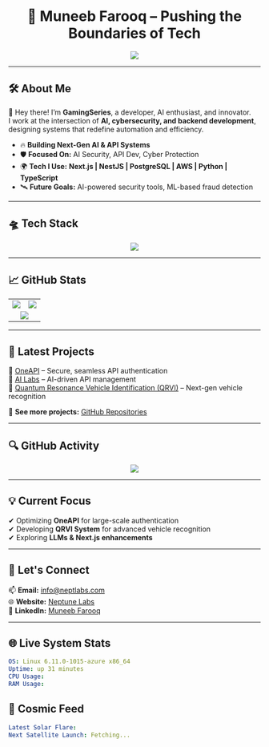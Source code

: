 <h1 align="center">🚀 Muneeb Farooq – Pushing the Boundaries of Tech</h1>

<p align="center">
  <img src="https://readme-typing-svg.herokuapp.com?font=Orbitron&color=00FFFF&center=true&vCenter=true&width=1000&lines=🚀+Bringing+2050+to+the+Present;AI+Cybersecurity+Visionary;Building+Hyper-Intelligent+Systems;Quantum+Computing+in+Action" />
</p>

---

## 🛠️ **About Me**
👋 Hey there! I’m **GamingSeries**, a developer, AI enthusiast, and innovator.  
I work at the intersection of **AI, cybersecurity, and backend development**, designing systems that redefine automation and efficiency.

- 🔥 **Building Next-Gen AI & API Systems**
- 🛡️ **Focused On:** AI Security, API Dev, Cyber Protection
- 🌍 **Tech I Use:** **Next.js | NestJS | PostgreSQL | AWS | Python | TypeScript**
- 🛰️ **Future Goals:** AI-powered security tools, ML-based fraud detection

---

## **🛸 Tech Stack**
<p align="center">
  <img src="https://skillicons.dev/icons?i=nextjs,nestjs,postgres,aws,react,ts,python,cpp" />
</p>

---

## 📈 **GitHub Stats**
<table align="center">
  <tr>
    <td>
      <img src="https://github-readme-stats.vercel.app/api?username=GamingSeries&show_icons=true&theme=radical" />
    </td>
    <td>
      <img src="https://github-readme-streak-stats.herokuapp.com/?user=GamingSeries&theme=radical" />
    </td>
  </tr>
  <tr>
    <td colspan="2" align="center">
      <img src="https://github-readme-stats.vercel.app/api/top-langs/?username=GamingSeries&layout=compact&theme=radical" />
    </td>
  </tr>
</table>

---

## 🚀 **Latest Projects**
📌 [OneAPI](https://github.com/GamingSeries/OneAPI) – Secure, seamless API authentication  
📌 [AI Labs](https://github.com/GamingSeries/AILabs) – AI-driven API management  
📌 [Quantum Resonance Vehicle Identification (QRVI)](https://github.com/GamingSeries/QRVI) – Next-gen vehicle recognition  

🔗 **See more projects:** [GitHub Repositories](https://github.com/GamingSeries?tab=repositories)

---

## 🔍 **GitHub Activity**
<div align="center">
  <img src="https://github-readme-activity-graph.vercel.app/graph?username=GamingSeries&theme=react-dark" />
</div>

---

## 💡 **Current Focus**
✔ Optimizing **OneAPI** for large-scale authentication  
✔ Developing **QRVI System** for advanced vehicle recognition  
✔ Exploring **LLMs & Next.js enhancements**  

---

## 🤝 **Let's Connect**
📫 **Email:** info@neptlabs.com  
🌐 **Website:** [Neptune Labs](https://neptlabs.com)  
🔗 **LinkedIn:** [Muneeb Farooq](https://www.linkedin.com/in/muneebfarooq)  

---
## 🌐 Live System Stats
```yaml
OS: Linux 6.11.0-1015-azure x86_64
Uptime: up 31 minutes
CPU Usage: 
RAM Usage: 
```
## 🚀 Cosmic Feed
```yaml
Latest Solar Flare: 
Next Satellite Launch: Fetching...
```
